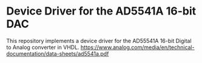 # Device Driver for the AD5541A 16-bit DAC

This repository implements a device driver for the  AD55541A 16-bit Digital to Analog converter in 
VHDL.  https://www.analog.com/media/en/technical-documentation/data-sheets/ad5541a.pdf
